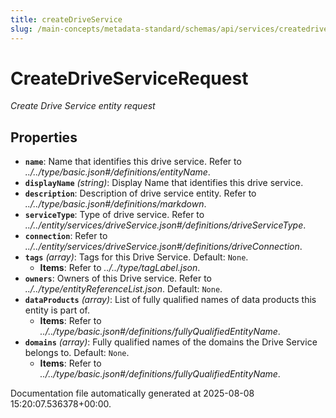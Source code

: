 ```yaml
---
title: createDriveService
slug: /main-concepts/metadata-standard/schemas/api/services/createdriveservice
---
```


# CreateDriveServiceRequest

*Create Drive Service entity request*

## Properties

- **`name`**: Name that identifies this drive service. Refer to *../../type/basic.json#/definitions/entityName*.
- **`displayName`** *(string)*: Display Name that identifies this drive service.
- **`description`**: Description of drive service entity. Refer to *../../type/basic.json#/definitions/markdown*.
- **`serviceType`**: Type of drive service. Refer to *../../entity/services/driveService.json#/definitions/driveServiceType*.
- **`connection`**: Refer to *../../entity/services/driveService.json#/definitions/driveConnection*.
- **`tags`** *(array)*: Tags for this Drive Service. Default: `None`.
  - **Items**: Refer to *../../type/tagLabel.json*.
- **`owners`**: Owners of this Drive service. Refer to *../../type/entityReferenceList.json*. Default: `None`.
- **`dataProducts`** *(array)*: List of fully qualified names of data products this entity is part of.
  - **Items**: Refer to *../../type/basic.json#/definitions/fullyQualifiedEntityName*.
- **`domains`** *(array)*: Fully qualified names of the domains the Drive Service belongs to. Default: `None`.
  - **Items**: Refer to *../../type/basic.json#/definitions/fullyQualifiedEntityName*.


Documentation file automatically generated at 2025-08-08 15:20:07.536378+00:00.
